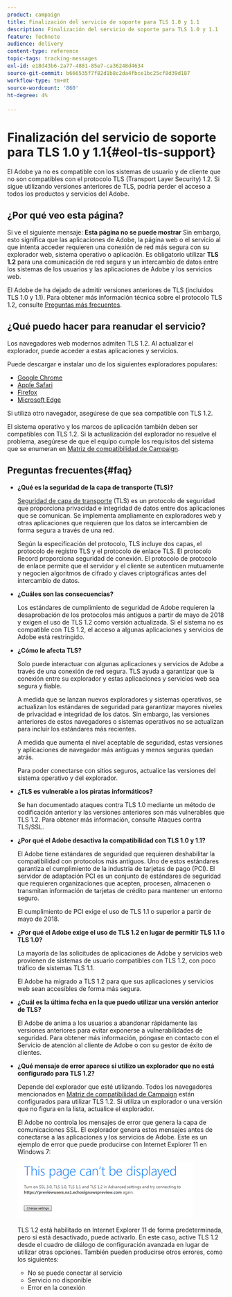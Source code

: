 ```yaml
---
product: campaign
title: Finalización del servicio de soporte para TLS 1.0 y 1.1
description: Finalización del servicio de soporte para TLS 1.0 y 1.1
feature: Technote
audience: delivery
content-type: reference
topic-tags: tracking-messages
exl-id: e18d43b6-2a77-4881-85e7-ca36248d4634
source-git-commit: b666535f7f82d1b8c2da4fbce1bc25cf8d39d187
workflow-type: tm+mt
source-wordcount: '860'
ht-degree: 4%

---
```


# Finalización del servicio de soporte para TLS 1.0 y 1.1{#eol-tls-support}



El Adobe ya no es compatible con los sistemas de usuario y de cliente que no son compatibles con el protocolo TLS (Transport Layer Security) 1.2. Si sigue utilizando versiones anteriores de TLS, podría perder el acceso a todos los productos y servicios del Adobe.

## ¿Por qué veo esta página?

Si ve el siguiente mensaje: **Esta página no se puede mostrar** Sin embargo, esto significa que las aplicaciones de Adobe, la página web o el servicio al que intenta acceder requieren una conexión de red más segura con su explorador web, sistema operativo o aplicación. Es obligatorio utilizar **TLS 1.2** para una comunicación de red segura y un intercambio de datos entre los sistemas de los usuarios y las aplicaciones de Adobe y los servicios web.

El Adobe de ha dejado de admitir versiones anteriores de TLS (incluidos TLS 1.0 y 1.1). Para obtener más información técnica sobre el protocolo TLS 1.2, consulte [Preguntas más frecuentes](#faq).

## ¿Qué puedo hacer para reanudar el servicio?

Los navegadores web modernos admiten TLS 1.2. Al actualizar el explorador, puede acceder a estas aplicaciones y servicios.

Puede descargar e instalar uno de los siguientes exploradores populares:

* [Google Chrome](https://www.google.com/chrome/)
* [Apple Safari](https://www.apple.com/safari/)
* [Firefox](https://www.mozilla.org/en-US/firefox/new/)
* [Microsoft Edge](https://www.microsoft.com/en-us/edge)

Si utiliza otro navegador, asegúrese de que sea compatible con TLS 1.2.

El sistema operativo y los marcos de aplicación también deben ser compatibles con TLS 1.2. Si la actualización del explorador no resuelve el problema, asegúrese de que el equipo cumple los requisitos del sistema que se enumeran en [Matriz de compatibilidad de Campaign](../../rn/using/compatibility-matrix.md).

## Preguntas frecuentes{#faq}

* **¿Qué es la seguridad de la capa de transporte (TLS)?**

  [Seguridad de capa de transporte](https://en.wikipedia.org/wiki/Transport_Layer_Security) (TLS) es un protocolo de seguridad que proporciona privacidad e integridad de datos entre dos aplicaciones que se comunican. Se implementa ampliamente en exploradores web y otras aplicaciones que requieren que los datos se intercambien de forma segura a través de una red.

  Según la especificación del protocolo, TLS incluye dos capas, el protocolo de registro TLS y el protocolo de enlace TLS. El protocolo Record proporciona seguridad de conexión. El protocolo de protocolo de enlace permite que el servidor y el cliente se autenticen mutuamente y negocien algoritmos de cifrado y claves criptográficas antes del intercambio de datos.

* **¿Cuáles son las consecuencias?**

  Los estándares de cumplimiento de seguridad de Adobe requieren la desaprobación de los protocolos más antiguos a partir de mayo de 2018 y exigen el uso de TLS 1.2 como versión actualizada. Si el sistema no es compatible con TLS 1.2, el acceso a algunas aplicaciones y servicios de Adobe está restringido.

* **¿Cómo le afecta TLS?**

  Solo puede interactuar con algunas aplicaciones y servicios de Adobe a través de una conexión de red segura. TLS ayuda a garantizar que la conexión entre su explorador y estas aplicaciones y servicios web sea segura y fiable.

  A medida que se lanzan nuevos exploradores y sistemas operativos, se actualizan los estándares de seguridad para garantizar mayores niveles de privacidad e integridad de los datos. Sin embargo, las versiones anteriores de estos navegadores o sistemas operativos no se actualizan para incluir los estándares más recientes.

  A medida que aumenta el nivel aceptable de seguridad, estas versiones y aplicaciones de navegador más antiguas y menos seguras quedan atrás.

  Para poder conectarse con sitios seguros, actualice las versiones del sistema operativo y del explorador.

* **¿TLS es vulnerable a los piratas informáticos?**

  Se han documentado ataques contra TLS 1.0 mediante un método de codificación anterior y las versiones anteriores son más vulnerables que TLS 1.2. Para obtener más información, consulte Ataques contra TLS/SSL.

* **¿Por qué el Adobe desactiva la compatibilidad con TLS 1.0 y 1.1?**

  El Adobe tiene estándares de seguridad que requieren deshabilitar la compatibilidad con protocolos más antiguos. Uno de estos estándares garantiza el cumplimiento de la industria de tarjetas de pago (PCI). El servidor de adaptación PCI es un conjunto de estándares de seguridad que requieren organizaciones que acepten, procesen, almacenen o transmitan información de tarjetas de crédito para mantener un entorno seguro.

  El cumplimiento de PCI exige el uso de TLS 1.1 o superior a partir de mayo de 2018.

* **¿Por qué el Adobe exige el uso de TLS 1.2 en lugar de permitir TLS 1.1 o TLS 1.0?**

  La mayoría de las solicitudes de aplicaciones de Adobe y servicios web provienen de sistemas de usuario compatibles con TLS 1.2, con poco tráfico de sistemas TLS 1.1.

  El Adobe ha migrado a TLS 1.2 para que sus aplicaciones y servicios web sean accesibles de forma más segura.

* **¿Cuál es la última fecha en la que puedo utilizar una versión anterior de TLS?**

  El Adobe de anima a los usuarios a abandonar rápidamente las versiones anteriores para evitar exponerse a vulnerabilidades de seguridad. Para obtener más información, póngase en contacto con el Servicio de atención al cliente de Adobe o con su gestor de éxito de clientes.

* **¿Qué mensaje de error aparece si utilizo un explorador que no está configurado para TLS 1.2?**

  Depende del explorador que esté utilizando. Todos los navegadores mencionados en [Matriz de compatibilidad de Campaign](../../rn/using/compatibility-matrix.md) están configurados para utilizar TLS 1.2. Si utiliza un explorador o una versión que no figura en la lista, actualice el explorador.

  El Adobe no controla los mensajes de error que genera la capa de comunicaciones SSL. El explorador genera estos mensajes antes de conectarse a las aplicaciones y los servicios de Adobe. Este es un ejemplo de error que puede producirse con Internet Explorer 11 en Windows 7:

  ![](assets/do-not-translate/page-not-displayed.png)

  TLS 1.2 está habilitado en Internet Explorer 11 de forma predeterminada, pero si está desactivado, puede activarlo. En este caso, active TLS 1.2 desde el cuadro de diálogo de configuración avanzada en lugar de utilizar otras opciones. También pueden producirse otros errores, como los siguientes:

   * No se puede conectar al servicio
   * Servicio no disponible
   * Error en la conexión
